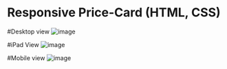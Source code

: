 # Responsive Price-Card (HTML, CSS)
#Desktop view
![image](https://github.com/brijeshamin25/Price-Card/assets/67149048/471f44b2-a245-4a6f-a001-1f00b86cc45b)

#iPad View
![image](https://github.com/brijeshamin25/Price-Card/assets/67149048/125fe847-44ae-4f9d-b8ad-283ed7a17c27)

#Mobile view
![image](https://github.com/brijeshamin25/Price-Card/assets/67149048/0bf24423-5ae9-41a6-a530-87fc0c3c737d)

